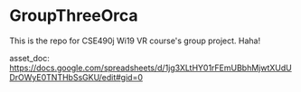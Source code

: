 # GroupThreeOrca
This is the repo for CSE490j Wi19 VR course's group project. Haha!

asset_doc: https://docs.google.com/spreadsheets/d/1jg3XLtHY01rFEmUBbhMjwtXUdUDrOWyE0TNTHbSsGKU/edit#gid=0
